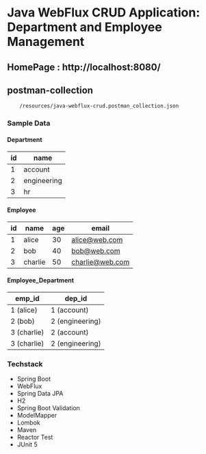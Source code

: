 # Java WebFlux CRUD Application: Department and Employee Management

## HomePage : http://localhost:8080/

## postman-collection
        /resources/java-webflux-crud.postman_collection.json

### Sample Data

#### Department
| id | name        |
|----|-------------|
| 1  | account     |
| 2  | engineering |
| 3  | hr          |


#### Employee
| id | name    | age | email           |
|----|---------|-----|-----------------|
| 1  | alice   | 30  | alice@web.com   |
| 2  | bob     | 40  | bob@web.com     |
| 3  | charlie | 50  | charlie@web.com |


#### Employee_Department
| emp_id      | dep_id          |
|-------------|-----------------|
| 1 (alice)   | 1 (account)     |
| 2 (bob)     | 2 (engineering) |
| 3 (charlie) | 2 (account)     |
| 3 (charlie) | 2 (engineering) |

### Techstack
- Spring Boot
- WebFlux
- Spring Data JPA
- H2
- Spring Boot Validation
- ModelMapper
- Lombok
- Maven
- Reactor Test
- JUnit 5
